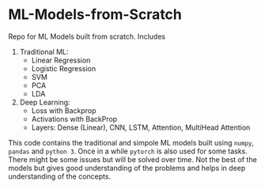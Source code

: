 # ML-Models-from-Scratch
Repo for ML Models  built from scratch. Includes 
1. Traditional ML:
   - Linear Regression
   - Logistic Regression
   - SVM
   - PCA
   - LDA
3. Deep Learning:
   - Loss with Backprop
   - Activations with BackProp
   - Layers: Dense (Linear), CNN, LSTM, Attention, MultiHead Attention

This code contains the traditional and simpole ML models built using `numpy`, `pandas` and `python 3`. Once in a while `pytorch` is also used for some tasks. There might be some issues but will be solved over time. Not the best of the models but gives good understanding of the problems and helps in deep understanding of the concepts.
